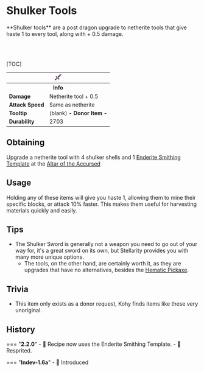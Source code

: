 # Shulker Tools

<div class="result kohara-infobox-grid" markdown>
<div markdown class="kohara-infobox-text">
**Shulker tools** are a post dragon upgrade to netherite tools that give haste 1 to every tool, along with + 0.5 damage.

<br><br>

[TOC]

</div>
<div class="kohara-infobox-table">
  <table id="kohara-infobox--item">
	<tr>
		<th colspan="2" class="kohara-infobox--top-image"><img src="../../../assets/items/shulker_sword.png"></th>
	</tr>
	<tr>
		<th colspan="2">Info</th>
	</tr>
	<tr>
		<td><b>Damage</b></td>
		<td>
		Netherite tool + 0.5
		</td>
	</tr>
	<tr>
		<td><b>Attack Speed</b></td>
		<td>Same as netherite</td>
	</tr>
	<tr>
		<td><b>Tooltip</b></td>
		<td>
        (blank)
        <b> 
        - Donor Item -
		</td>
	</tr>
	<tr>
		<td><b>Durability</b></td>
		<td>2703</td>
	</tr>
</table>
</div>
</div>

## Obtaining
Upgrade a netherite tool with 4 shulker shells and 1 [Enderite Smithing Template](../materials/enderite_smithing_template.md) at the [Altar of the Accursed](../../mechanics/altar_of_the_accursed.md)

## Usage
Holding any of these items will give you haste 1, allowing them to mine their specific blocks, or attack 10% faster. This makes them useful for harvesting materials quickly and easily.

## Tips
- The Shulker Sword is generally not a weapon you need to go out of your way for, it's a great sword on its own, but Stellarity provides you with many more unique options.
	- The tools, on the other hand, are certainly worth it, as they are upgrades that have no alternatives, besides the [Hematic Pickaxe](hematic_pickaxe.md).

## Trivia
- This item only exists as a donor request, Kohy finds items like these very unoriginal.

## History
=== "**2.2.0**"
    - :rocket: Recipe now uses the Enderite Smithing Template.
    - :rocket: Resprited.

=== "**Indev-1.6a**"
    - :rocket: Introduced